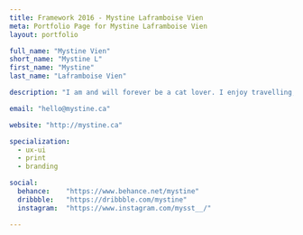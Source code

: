 ```yaml
---
title: Framework 2016 - Mystine Laframboise Vien
meta: Portfolio Page for Mystine Laframboise Vien
layout: portfolio

full_name: "Mystine Vien"
short_name: "Mystine L"
first_name: "Mystine"
last_name: "Laframboise Vien"

description: "I am and will forever be a cat lover. I enjoy travelling, chocolate, wine, music, white space, and bright colors."

email: "hello@mystine.ca"

website: "http://mystine.ca"

specialization:
  - ux-ui
  - print
  - branding

social:
  behance:    "https://www.behance.net/mystine"
  dribbble:   "https://dribbble.com/mystine"
  instagram:  "https://www.instagram.com/mysst__/"

---
```


